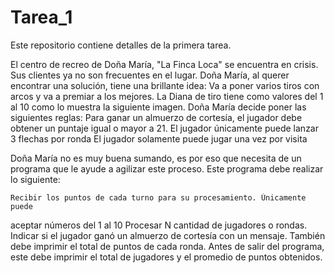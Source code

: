 # Tarea_1
Este repositorio contiene detalles de la primera tarea.

El centro de recreo de Doña María, "La Finca Loca" se encuentra en crisis. Sus clientes
ya no son frecuentes en el lugar. Doña María, al querer encontrar una solución, tiene
una brillante idea: Va a poner varios tiros con arcos y va a premiar a los mejores. La
Diana de tiro tiene como valores del 1 al 10 como lo muestra la siguiente imagen.
Doña María decide poner las siguientes reglas:
  Para ganar un almuerzo de cortesía, el jugador debe obtener un puntaje igual
o mayor a 21.
  El jugador únicamente puede lanzar 3 flechas por ronda
  El jugador solamente puede jugar una vez por visita

  Doña María no es muy buena sumando, es por eso que necesita de un programa que
  le ayude a agilizar este proceso. Este programa debe realizar lo siguiente:

    Recibir los puntos de cada turno para su procesamiento. Únicamente puede
  aceptar números del 1 al 10
    Procesar N cantidad de jugadores o rondas.
    Indicar si el jugador ganó un almuerzo de cortesía con un mensaje. También
  debe imprimir el total de puntos de cada ronda.
    Antes de salir del programa, este debe imprimir el total de jugadores y el
  promedio de puntos obtenidos.
